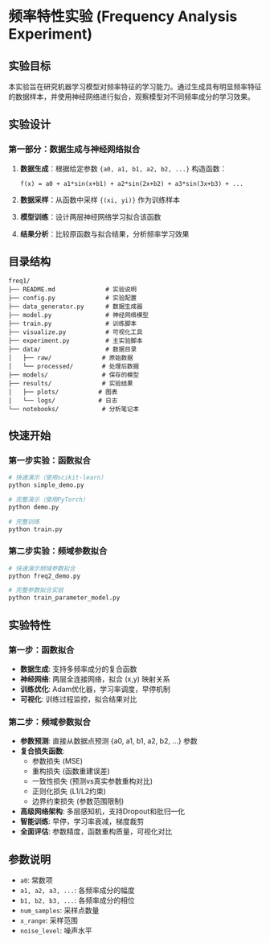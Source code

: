 # 频率特性实验 (Frequency Analysis Experiment)

## 实验目标

本实验旨在研究机器学习模型对频率特征的学习能力。通过生成具有明显频率特征的数据样本，并使用神经网络进行拟合，观察模型对不同频率成分的学习效果。

## 实验设计

### 第一部分：数据生成与神经网络拟合

1. **数据生成**：根据给定参数 `{a0, a1, b1, a2, b2, ...}` 构造函数：
   ```
   f(x) = a0 + a1*sin(x+b1) + a2*sin(2x+b2) + a3*sin(3x+b3) + ...
   ```

2. **数据采样**：从函数中采样 `{(xi, yi)}` 作为训练样本

3. **模型训练**：设计两层神经网络学习拟合该函数

4. **结果分析**：比较原函数与拟合结果，分析频率学习效果

## 目录结构

```
freq1/
├── README.md              # 实验说明
├── config.py              # 实验配置
├── data_generator.py      # 数据生成器
├── model.py               # 神经网络模型
├── train.py               # 训练脚本
├── visualize.py           # 可视化工具
├── experiment.py          # 主实验脚本
├── data/                  # 数据目录
│   ├── raw/              # 原始数据
│   └── processed/        # 处理后数据
├── models/               # 保存的模型
├── results/              # 实验结果
│   ├── plots/           # 图表
│   └── logs/            # 日志
└── notebooks/            # 分析笔记本
```

## 快速开始

### 第一步实验：函数拟合
```bash
# 快速演示（使用scikit-learn）
python simple_demo.py

# 完整演示（使用PyTorch）
python demo.py

# 完整训练
python train.py
```

### 第二步实验：频域参数拟合
```bash
# 快速演示频域参数拟合
python freq2_demo.py

# 完整参数拟合实验
python train_parameter_model.py
```

## 实验特性

### 第一步：函数拟合
- **数据生成**: 支持多频率成分的复合函数
- **神经网络**: 两层全连接网络，拟合 (x,y) 映射关系
- **训练优化**: Adam优化器，学习率调度，早停机制
- **可视化**: 训练过程监控，拟合结果对比

### 第二步：频域参数拟合
- **参数预测**: 直接从数据点预测 {a0, a1, b1, a2, b2, ...} 参数
- **复合损失函数**: 
  - 参数损失 (MSE)
  - 重构损失 (函数重建误差)
  - 一致性损失 (预测vs真实参数重构对比)
  - 正则化损失 (L1/L2约束)
  - 边界约束损失 (参数范围限制)
- **高级网络架构**: 多层感知机，支持Dropout和批归一化
- **智能训练**: 早停，学习率衰减，梯度裁剪
- **全面评估**: 参数精度，函数重构质量，可视化对比

## 参数说明

- `a0`: 常数项
- `a1, a2, a3, ...`: 各频率成分的幅度
- `b1, b2, b3, ...`: 各频率成分的相位
- `num_samples`: 采样点数量
- `x_range`: 采样范围
- `noise_level`: 噪声水平